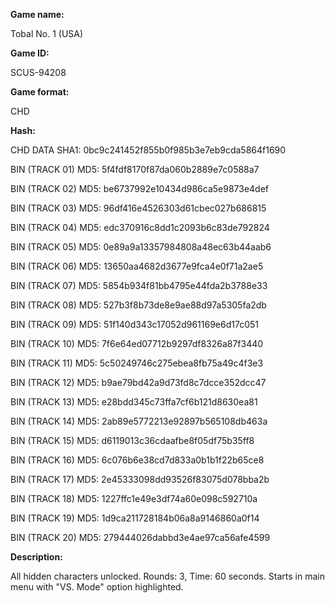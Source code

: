 **Game name:**

Tobal No. 1 (USA)

**Game ID:**

SCUS-94208

**Game format:**

CHD

**Hash:**

CHD DATA SHA1: 0bc9c241452f855b0f985b3e7eb9cda5864f1690

BIN (TRACK 01) MD5: 5f4fdf8170f87da060b2889e7c0588a7

BIN (TRACK 02) MD5: be6737992e10434d986ca5e9873e4def

BIN (TRACK 03) MD5: 96df416e4526303d61cbec027b686815

BIN (TRACK 04) MD5: edc370916c8dd1c2093b6c83de792824

BIN (TRACK 05) MD5: 0e89a9a13357984808a48ec63b44aab6

BIN (TRACK 06) MD5: 13650aa4682d3677e9fca4e0f71a2ae5

BIN (TRACK 07) MD5: 5854b934f81bb4795e44fda2b3788e33

BIN (TRACK 08) MD5: 527b3f8b73de8e9ae88d97a5305fa2db

BIN (TRACK 09) MD5: 51f140d343c17052d961169e6d17c051

BIN (TRACK 10) MD5: 7f6e64ed07712b9297df8326a87f3440

BIN (TRACK 11) MD5: 5c50249746c275ebea8fb75a49c4f3e3

BIN (TRACK 12) MD5: b9ae79bd42a9d73fd8c7dcce352dcc47

BIN (TRACK 13) MD5: e28bdd345c73ffa7cf6b121d8630ea81

BIN (TRACK 14) MD5: 2ab89e5772213e92897b565108db463a

BIN (TRACK 15) MD5: d6119013c36cdaafbe8f05df75b35ff8

BIN (TRACK 16) MD5: 6c076b6e38cd7d833a0b1b1f22b65ce8

BIN (TRACK 17) MD5: 2e45333098dd93526f83075d078bba2b

BIN (TRACK 18) MD5: 1227ffc1e49e3df74a60e098c592710a

BIN (TRACK 19) MD5: 1d9ca211728184b06a8a9146860a0f14

BIN (TRACK 20) MD5: 279444026dabbd3e4ae97ca56afe4599

**Description:**

All hidden characters unlocked. Rounds: 3, Time: 60 seconds. Starts in main menu with "VS. Mode" option highlighted.